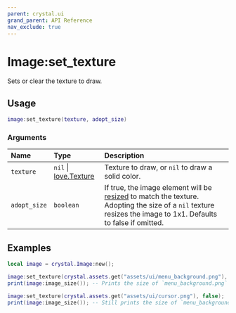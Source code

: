 ```yaml
---
parent: crystal.ui
grand_parent: API Reference
nav_exclude: true
---
```


# Image:set_texture

Sets or clear the texture to draw.

## Usage

```lua
image:set_texture(texture, adopt_size)
```

### Arguments

| Name         | Type                                                     | Description                                                                                                                                                                           |
| :----------- | :------------------------------------------------------- | :------------------------------------------------------------------------------------------------------------------------------------------------------------------------------------ |
| `texture`    | `nil` \| [love.Texture](https://love2d.org/wiki/Texture) | Texture to draw, or `nil` to draw a solid color.                                                                                                                                      |
| `adopt_size` | `boolean`                                                | If true, the image element will be [resized](image_set_image_size) to match the texture. Adopting the size of a `nil` texture resizes the image to 1x1. Defaults to false if omitted. |

## Examples

```lua
local image = crystal.Image:new();

image:set_texture(crystal.assets.get("assets/ui/menu_background.png"), true);
print(image:image_size()); -- Prints the size of `menu_background.png`

image:set_texture(crystal.assets.get("assets/ui/cursor.png"), false);
print(image:image_size()); -- Still prints the size of `menu_background.png`
```
